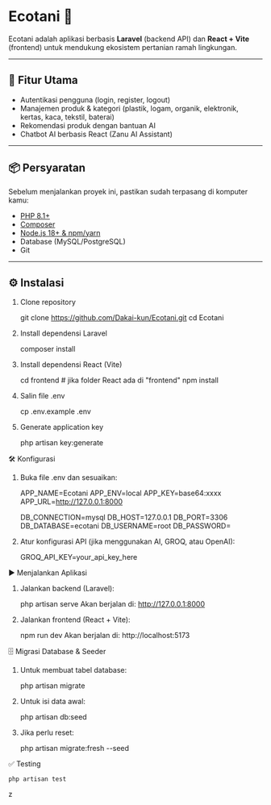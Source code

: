 # Ecotani 🌱

Ecotani adalah aplikasi berbasis **Laravel** (backend API) dan **React + Vite** (frontend) untuk mendukung ekosistem pertanian ramah lingkungan.

---

## 🚀 Fitur Utama
- Autentikasi pengguna (login, register, logout)  
- Manajemen produk & kategori (plastik, logam, organik, elektronik, kertas, kaca, tekstil, baterai)  
- Rekomendasi produk dengan bantuan AI  
- Chatbot AI berbasis React (Zanu AI Assistant)  

---

## 📦 Persyaratan

Sebelum menjalankan proyek ini, pastikan sudah terpasang di komputer kamu:

- [PHP 8.1+](https://www.php.net/)  
- [Composer](https://getcomposer.org/)  
- [Node.js 18+ & npm/yarn](https://nodejs.org/)  
- Database (MySQL/PostgreSQL)  
- Git  

---

## ⚙️ Instalasi

1. Clone repository
   
   git clone https://github.com/Dakai-kun/Ecotani.git
   cd Ecotani
   
2. Install dependensi Laravel
 
    composer install

3. Install dependensi React (Vite)
   
    cd frontend   # jika folder React ada di "frontend"
    npm install
   
4. Salin file .env
   
    cp .env.example .env

5. Generate application key
   
    php artisan key:generate

🛠️ Konfigurasi
1. Buka file .env dan sesuaikan:
   
    APP_NAME=Ecotani
    APP_ENV=local
    APP_KEY=base64:xxxx
    APP_URL=http://127.0.0.1:8000
    
    DB_CONNECTION=mysql
    DB_HOST=127.0.0.1
    DB_PORT=3306
    DB_DATABASE=ecotani
    DB_USERNAME=root
    DB_PASSWORD=

2. Atur konfigurasi API (jika menggunakan AI, GROQ, atau OpenAI):
   
    GROQ_API_KEY=your_api_key_here

▶️ Menjalankan Aplikasi
1. Jalankan backend (Laravel):
   
    php artisan serve
    Akan berjalan di: http://127.0.0.1:8000

2. Jalankan frontend (React + Vite):
   
    npm run dev
    Akan berjalan di: http://localhost:5173

🗄️ Migrasi Database & Seeder
1. Untuk membuat tabel database:
   
    php artisan migrate

2. Untuk isi data awal:
   
    php artisan db:seed

3. Jika perlu reset:
   
    php artisan migrate:fresh --seed

✅ Testing

    php artisan test






z
